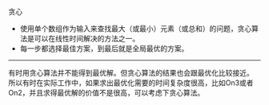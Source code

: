 贪心
* 使用单个数组作为输入来查找最大（或最小）元素（或总和）的问题，贪心算法是可以在线性时间解决的方法之一。
* 每一步都选择最佳方案，到最后就是全局最优的方案。

---

有时用贪心算法并不能得到最优解。但贪心算法的结果也会跟最优化比较接近。
所以有时在实际工作中，如果求出最优化需要的时间复杂度很高，比如On3或者On2，并且求得最优解的价值不是很高，可以考虑下贪心算法。